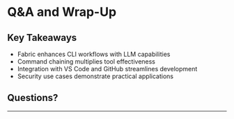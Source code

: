 # Q&A and Wrap-Up

## Key Takeaways

- Fabric enhances CLI workflows with LLM capabilities
- Command chaining multiplies tool effectiveness
- Integration with VS Code and GitHub streamlines development
- Security use cases demonstrate practical applications

## Questions?

--- 
